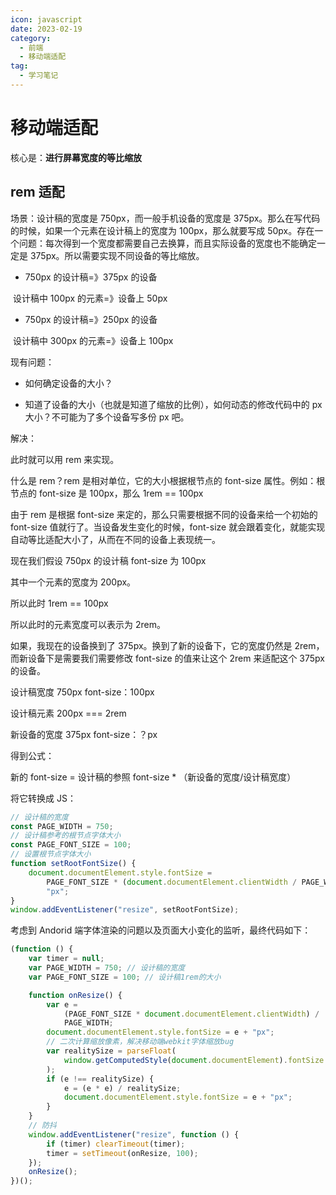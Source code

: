 ```yaml
---
icon: javascript
date: 2023-02-19
category:
  - 前端
  - 移动端适配
tag:
  - 学习笔记
---
```

# 移动端适配

核心是：**进行屏幕宽度的等比缩放**

## rem 适配

场景：设计稿的宽度是 750px，而一般手机设备的宽度是 375px。那么在写代码的时候，如果一个元素在设计稿上的宽度为 100px，那么就要写成 50px。存在一个问题：每次得到一个宽度都需要自己去换算，而且实际设备的宽度也不能确定一定是 375px。所以需要实现不同设备的等比缩放。

-   750px 的设计稿=》375px 的设备

​ 设计稿中 100px 的元素=》设备上 50px

-   750px 的设计稿=》250px 的设备

​ 设计稿中 300px 的元素=》设备上 100px

现有问题：

-   如何确定设备的大小？

-   知道了设备的大小（也就是知道了缩放的比例），如何动态的修改代码中的 px 大小？不可能为了多个设备写多份 px 吧。

解决：

此时就可以用 rem 来实现。

什么是 rem？rem 是相对单位，它的大小根据根节点的 font-size 属性。例如：根节点的 font-size 是 100px，那么 1rem == 100px

由于 rem 是根据 font-size 来定的，那么只需要根据不同的设备来给一个初始的 font-size 值就行了。当设备发生变化的时候，font-size 就会跟着变化，就能实现自动等比适配大小了，从而在不同的设备上表现统一。

现在我们假设 750px 的设计稿 font-size 为 100px

其中一个元素的宽度为 200px。

所以此时 1rem == 100px

所以此时的元素宽度可以表示为 2rem。

如果，我现在的设备换到了 375px。换到了新的设备下，它的宽度仍然是 2rem，而新设备下是需要我们需要修改 font-size 的值来让这个 2rem 来适配这个 375px 的设备。

设计稿宽度 750px font-size：100px

设计稿元素 200px === 2rem

新设备的宽度 375px font-size：？px

得到公式：

新的 font-size = 设计稿的参照 font-size \* （新设备的宽度/设计稿宽度）

将它转换成 JS：

```js
// 设计稿的宽度
const PAGE_WIDTH = 750;
// 设计稿参考的根节点字体大小
const PAGE_FONT_SIZE = 100;
// 设置根节点字体大小
function setRootFontSize() {
	document.documentElement.style.fontSize =
		PAGE_FONT_SIZE * (document.documentElement.clientWidth / PAGE_WIDTH) +
		"px";
}
window.addEventListener("resize", setRootFontSize);
```

考虑到 Andorid 端字体渲染的问题以及页面大小变化的监听，最终代码如下：

```js
(function () {
	var timer = null;
	var PAGE_WIDTH = 750; // 设计稿的宽度
	var PAGE_FONT_SIZE = 100; // 设计稿1rem的大小

	function onResize() {
		var e =
			(PAGE_FONT_SIZE * document.documentElement.clientWidth) /
			PAGE_WIDTH;
		document.documentElement.style.fontSize = e + "px";
		// 二次计算缩放像素，解决移动端webkit字体缩放bug
		var realitySize = parseFloat(
			window.getComputedStyle(document.documentElement).fontSize
		);
		if (e !== realitySize) {
			e = (e * e) / realitySize;
			document.documentElement.style.fontSize = e + "px";
		}
	}
    // 防抖
	window.addEventListener("resize", function () {
		if (timer) clearTimeout(timer);
		timer = setTimeout(onResize, 100);
	});
	onResize();
})();
```
